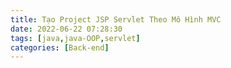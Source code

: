 ```yaml
---
title: Tạo Project JSP Servlet Theo Mô Hình MVC
date: 2022-06-22 07:28:30
tags: [java,java-OOP,servlet]
categories: [Back-end]
---
```

